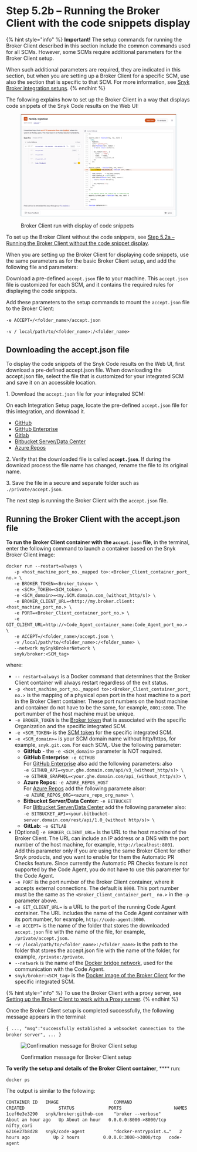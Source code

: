 # Step 5.2b – Running the Broker Client with the code snippets display

{% hint style="info" %}
**Important!** The setup commands for running the Broker Client described in this section include the common commands used for all SCMs. However, some SCMs require additional parameters for the Broker Client setup.

When such additional parameters are required, they are indicated in this section, but when you are setting up a Broker Client for a specific SCM, use also the section that is specific to that SCM. For more information, see [Snyk Broker integration setups](../../../snyk-broker-set-up-examples/).
{% endhint %}

The following explains how to set up the Broker Client in a way that displays code snippets of the Snyk Code results on the Web UI:

<figure><img src="../../../../../.gitbook/assets/Broker - Results - with code snippets (1) (1) (1) (1) (1) (1) (1) (1) (1) (1) (1) (1) (1) (1) (1) (1) (1) (1) (1) (1) (1) (1) (1) (1) (1) (1) (1) (1) (1) (1) (1) (1) (1) (1) (1) (1) (1) (1) (1) (1) (1) (2) (1).png" alt="Broker Client run with display of code snippets"><figcaption><p>Broker Client run with display of code snippets</p></figcaption></figure>

To set up the Broker Client without the code snippets, see [Step 5.2a – Running the Broker Client without the code snippet display](step-5.2a-running-the-broker-client-without-the-code-snippet-display.md).

When you are setting up the Broker Client for displaying code snippets, use the same parameters as for the basic Broker Client setup, and add the following file and parameters:

Download a pre-defined `accept.json` file to your machine. This `accept.json` file is customized for each SCM, and it contains the required rules for displaying the code snippets.

Add these parameters to the setup commands to mount the `accept.json` file to the Broker Client:

`-e ACCEPT=/<folder_name>/accept.json`

`-v / local/path/to/<folder_name>:/<folder_name>`

## **Downloading the accept.json file**

To display the code snippets of the Snyk Code results on the Web UI, first download a pre-defined accept.json file. When downloading the accept.json file, select the file that is customized for your integrated SCM and save it on an accessible location.

1\. Download the `accept.json` file for your integrated SCM:

On each Integration Setup page, locate the pre-defined `accept.json` file for this integration, and download it.

* [GitHub](../../../snyk-broker-set-up-examples/broker-example-set-up-snyk-broker-with-github.md)
* [GitHub Enterprise](../../../snyk-broker-set-up-examples/setup-broker-with-github-enterprise.md)
* [Gitlab](../../../snyk-broker-set-up-examples/setup-broker-with-gitlab.md)
* [Bitbucket Server/Data Center](../../../snyk-broker-set-up-examples/data-center.md)
* [Azure Repos](../../../snyk-broker-set-up-examples/setup-broker-with-azure-repos.md)

2\. Verify that the downloaded file is called **`accept.json`**. If during the download process the file name has changed, rename the file to its original name.

3\. Save the file in a secure and separate folder such as `./private/accept.json`.

The next step is running the Broker Client with the `accept.json` file.

## **Running the Broker Client with the accept.json file**

**To run the Broker Client container with the `accept.json` file**, in the terminal, enter the following command to launch a container based on the Snyk Broker Client image:

```
docker run --restart=always \
   -p <host_machine_port_no._mapped to>:<Broker_Client_container_port_ no.> \
   -e BROKER_TOKEN=<Broker_token> \
   -e <SCM>_TOKEN=<SCM_token> \
   -e <SCM_domain>=<my.SCM.domain.com_(without_http/s)> \  
   -e BROKER_CLIENT_URL=<http://my.broker.client:<host_machine_port_no.> \
   -e PORT=<Broker_Client_container_port_no.> \
   -e GIT_CLIENT_URL=http://<Code_Agent_container_name:Code_Agent_port_no.> \
   -e ACCEPT=/<folder_name>/accept.json \
   -v /local/path/to/<folder_name>:/<folder_name> \
   --network mySnykBrokerNetwork \
   snyk/broker:<SCM_tag>
```

where:

* `-- restart=always` is a Docker command that determines that the Broker Client container will always restart regardless of the exit status.
* `-p <host_machine_port_no._mapped to>:<Broker_Client_container_port_ no.>` is the mapping of a physical open port in the host machine to a port in the Broker Client container. These port numbers on the host machine and container do not have to be the same, for example, `8001:8000`. The port number of the host machine must be unique.
* `-e BROKER_TOKEN` is the [Broker token](../step-1-obtaining-the-required-tokens-for-the-setup-procedure/obtaining-your-broker-token.md) that is associated with the specific Organization and the specific integrated SCM.
* `-e <SCM_TOKEN>` is the [SCM token](../step-1-obtaining-the-required-tokens-for-the-setup-procedure/obtaining-your-scm-token.md) for the specific integrated SCM.
* `-e <SCM_domain>=` is your SCM domain name without http/https, for example, `snyk.git.com`. For each SCM,. Use the following parameter:
  * **GitHub** - the `-e <SCM_domain>` parameter is NOT required.
  * **GitHub Enterprise**: `-e GITHUB`\
    For [GitHub Enterprise](../../../snyk-broker-set-up-examples/setup-broker-with-github-enterprise.md) also add the following parameters: also\
    `-e GITHUB_API=<your.ghe.domain.com/api/v3_(without_http/s)> \`\
    `-e GITHUB_GRAPHQL=<your.ghe.domain.com/api_(without_http/s)> \`
  * **Azure Repos**: `-e AZURE_REPOS_HOST`\
    For [Azure Repos](../../../snyk-broker-set-up-examples/setup-broker-with-azure-repos.md) add the following paramete alsor:\
    `-e AZURE_REPOS_ORG=<azure_repo_org_name> \`
  * **Bitbucket Server/Data Center**: `-e BITBUCKET`\
    For [Bitbucket Server/Data Center](../../../snyk-broker-set-up-examples/data-center.md) add the following parameter also:\
    `-e BITBUCKET_API=<your.bitbucket-server.domain.com/rest/api/1.0_(without http/s)> \`
  * **GitLab**: `-e GITLAB`
* \[Optional] `-e BROKER_CLIENT_URL=` is the URL to the host machine of the Broker Client. The URL can include an IP address or a DNS with the port number of the host machine, for example, `http://localhost:8001`.\
  Add this parameter only if you are using the same Broker Client for other Snyk products, and you want to enable for them the Automatic PR Checks feature. Since currently the Automatic PR Checks feature is not supported by the Code Agent, you do not have to use this parameter for the Code Agent.
* `-e PORT` is the port number of the Broker Client container, where it accepts external connections. The default is `8000`. This port number must be the same as the `<Broker_Client_container_port_ no.>` in the `-p` parameter above.
* `-e GIT_CLIENT_URL=` is a URL to the port of the running Code Agent container. The URL includes the name of the Code Agent container with its port number, for example, `http://code-agent:3000`.
* `-e ACCEPT=` is the name of the folder that stores the downloaded `accept.json` file with the name of the file, for example, `/private/accept.json`.
* `-v /local/path/to/<folder_name>:/<folder_name>` is the path to the folder that stores the accept.json file with the name of the folder, for example, `/private:/private`.
* `--network` is the name of the [Docker bridge network](../step-3-creating-a-network-for-the-broker-client-and-code-agent-communication.md), used for the communication with the Code Agent.
* `snyk/broker:<SCM_tag>` is the [Docker image of the Broker Client](step-5.1-downloading-or-updating-the-snyk-broker-client-docker-image.md) for the specific integrated SCM.

{% hint style="info" %}
To use the Broker Client with a proxy server, see [Setting up the Broker Client to work with a Proxy server](setting-up-the-broker-client-to-work-with-a-proxy-server.md).
{% endhint %}

Once the Broker Client setup is completed successfully, the following message appears in the terminal:

`{ ..., "msg":"successfully established a websocket connection to the broker server", ... }`

<figure><img src="../../../../../.gitbook/assets/Broker Client - Setup success message (1).png" alt="Confirmation message for Broker Client setup"><figcaption><p>Confirmation message for Broker Client setup</p></figcaption></figure>

**To verify the setup and details of the Broker Client container**, \*\*\*\* run:

```
docker ps
```

The output is similar to the following:

```
CONTAINER ID   IMAGE                     COMMAND                  CREATED             STATUS             PORTS                    NAMES
1cef6e3e3290   snyk/broker:github-com    "broker --verbose"       About an hour ago   Up About an hour   0.0.0.0:8000->8000/tcp   nifty_cori  
6216e27b8d28   snyk/code-agent           "docker-entrypoint.s…"   2 hours ago         Up 2 hours         0.0.0.0:3000->3000/tcp   code-agent
```
